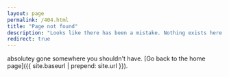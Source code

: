 ```yaml
---
layout: page
permalink: /404.html
title: "Page not found"
description: "Looks like there has been a mistake. Nothing exists here."
redirect: true
---
```


absolutey gone somewhere you shouldn't have. [Go back to the home page]({{ site.baseurl | prepend: site.url }}).

<!-- You will be redirected to the main page within 3 seconds. If not redirected, please go back to the [home page]({{ site.baseurl | prepend: site.url }}). -->
